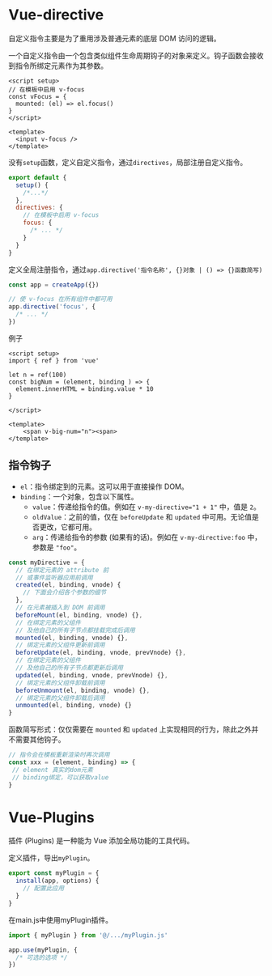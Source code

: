 # Vue-directive

自定义指令主要是为了重用涉及普通元素的底层 DOM 访问的逻辑。

一个自定义指令由一个包含类似组件生命周期钩子的对象来定义。钩子函数会接收到指令所绑定元素作为其参数。

```vue
<script setup>
// 在模板中启用 v-focus
const vFocus = {
  mounted: (el) => el.focus()
}
</script>

<template>
  <input v-focus />
</template>
```

没有`setup`函数，定义自定义指令，通过`directives`，局部注册自定义指令。

```javascript
export default {
  setup() {
    /*...*/
  },
  directives: {
    // 在模板中启用 v-focus
    focus: {
      /* ... */
    }
  }
}
```

定义全局注册指令，通过`app.directive('指令名称', {}对象 | () => {}函数简写)`

```javascript
const app = createApp({})

// 使 v-focus 在所有组件中都可用
app.directive('focus', {
  /* ... */
})
```

例子

```vue
<script setup>
import { ref } from 'vue'

let n = ref(100)
const bigNum = (element, binding ) => {
  element.innerHTML = binding.value * 10
}

</script>

<template>
	<span v-big-num="n"><span>
</template>
```

## 指令钩子

- `el`：指令绑定到的元素。这可以用于直接操作 DOM。
- `binding`：一个对象，包含以下属性。
  - `value`：传递给指令的值。例如在 `v-my-directive="1 + 1"` 中，值是 `2`。
  - `oldValue`：之前的值，仅在 `beforeUpdate` 和 `updated` 中可用。无论值是否更改，它都可用。
  - `arg`：传递给指令的参数 (如果有的话)。例如在 `v-my-directive:foo` 中，参数是 `"foo"`。

```javascript
const myDirective = {
  // 在绑定元素的 attribute 前
  // 或事件监听器应用前调用
  created(el, binding, vnode) {
    // 下面会介绍各个参数的细节
  },
  // 在元素被插入到 DOM 前调用
  beforeMount(el, binding, vnode) {},
  // 在绑定元素的父组件
  // 及他自己的所有子节点都挂载完成后调用
  mounted(el, binding, vnode) {},
  // 绑定元素的父组件更新前调用
  beforeUpdate(el, binding, vnode, prevVnode) {},
  // 在绑定元素的父组件
  // 及他自己的所有子节点都更新后调用
  updated(el, binding, vnode, prevVnode) {},
  // 绑定元素的父组件卸载前调用
  beforeUnmount(el, binding, vnode) {},
  // 绑定元素的父组件卸载后调用
  unmounted(el, binding, vnode) {}
}
```

函数简写形式：仅仅需要在 `mounted` 和 `updated` 上实现相同的行为，除此之外并不需要其他钩子。

```javascript
// 指令会在模板重新渲染时再次调用
const xxx = (element, binding) => {
 // element 真实的dom元素
 // binding绑定，可以获取value
}
```

# Vue-Plugins

插件 (Plugins) 是一种能为 Vue 添加全局功能的工具代码。

定义插件，导出`myPlugin`。

```js
export const myPlugin = {
  install(app, options) {
    // 配置此应用
  }
}
```

在main.js中使用myPlugin插件。

```js
import { myPlugin } from '@/.../myPlugin.js'

app.use(myPlugin, {
  /* 可选的选项 */
})
```

